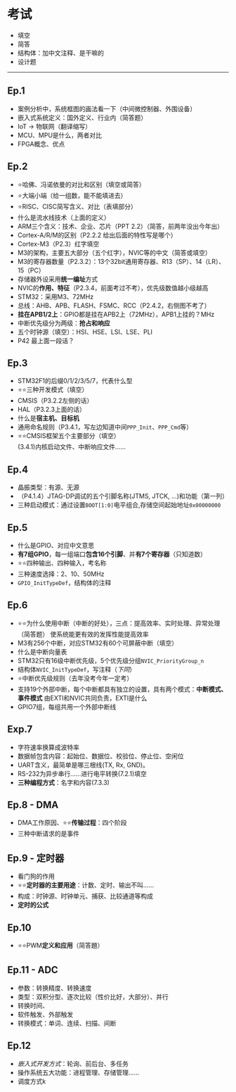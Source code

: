 # 考试

* 填空
* 简答
* 结构体：加中文注释、是干嘛的
* 设计题

---

## Ep.1

* 案例分析中，系统框图的画法看一下（中间微控制器、外围设备）
* 嵌入式系统定义：国外定义、行业内（简答题）
* IoT -> 物联网（翻译缩写）
* MCU、MPU是什么，两者对比
* FPGA概念、优点

## Ep.2

* ⭐哈佛、冯诺依曼的对比和区别（填空或简答）
* ⭐大端小端（给一组数，能不能填进去）
* ⭐RISC、CISC简写含义、对比（表填部分）
* 什么是流水线技术（上面的定义）
* ARM三个含义：技术、企业、芯片（PPT 2.2）（简答，前两年没出今年出）
* Cortex-A/R/M的区别（P2.2.2 给出后面的特性写是哪个）
* Cortex-M3（P2.3）红字填空
* M3的架构，主要五大部分（五个红字），NVIC等的中文（简答或填空）
* M3的寄存器数量（P2.3.2）：13个32bit通用寄存器、R13（SP）、14（LR）、15（PC）
* 存储器外设采用**统一编址**方式
* NVIC的**作用、特征**（P2.3.4，前面考过不考），优先级数值越小级越高
* STM32：采用M3、72MHz
* 总线：AHB、APB、FLASH、FSMC、RCC（P2.4.2，右侧图不考了）
* **挂在APB1/2上**：GPIO都是挂在APB2上（72MHz），APB1上挂的？MHz
* 中断优先级分为两级：**抢占和响应**
* 五个时钟源（填空）：HSI、HSE、LSI、LSE、PLI
* P42 最上面一段话？

## Ep.3

* STM32F1的后缀0/1/2/3/5/7，代表什么型
* ⭐⭐三种开发模式（填空）
* CMSIS（P3.2.2左侧的话）
* HAL（P3.2.3上面的话）
* 什么是**宿主机、目标机**
* 通用命名规则（P3.4.1，写左边知道中间`PPP_Init`、`PPP_Cmd`等）
* ⭐⭐CMSIS框架五个主要部分（填空）  
  (3.4.1)内核启动文件、中断响应文件……

## Ep.4

* 晶振类型：有源、无源
* （P4.1.4）JTAG-DP调试的五个引脚名称(JTMS, JTCK, ...)和功能（第一列）
* 三种启动模式：通过设置`BOOT[1:0]`电平组合,存储空间起始地址`0x00000000`

## Ep.5

* 什么是GPIO、对应中文意思
* **有7组GPIO**，每一组端口**包含16个引脚**、并**有7个寄存器**（只知道数）
* ⭐⭐四种输出、四种输入，考名称
* 三种速度选择：2、10、50MHz
* `GPIO_InitTypeDef`，结构体的注释

## Ep.6

* ⭐⭐为什么使用中断（中断的好处），三点：提高效率、实时处理、异常处理（简答题）
  使系统能更有效的发挥性能提高效率
* M3有256个中断，对应STM32有60个可屏蔽中断（填空）
* 什么是中断向量表
* STM32只有16级中断优先级，5个优先级分组`NVIC_PriorityGroup_n`
* 结构体`NVIC_InitTypeDef`，写注释（*下同*）
* ⭐中断优先级规则（去年没考今年一定考）
* 支持19个外部中断，每个中断都具有独立的设置，具有两个模式：**中断模式、事件模式**
  由EXTI和NVIC共同负责，EXTI是什么
* GPIO7组，每组共用一个外部中断线

## Exp.7

* 字符速率换算成波特率
* 数据帧包含内容：起始位、数据位、校验位、停止位、空闲位
* UART含义，最简单是哪三根线(TX, Rx, GND)。
* RS-232为异步串行……进行电平转换(7.2.1)填空
* **三种编程方式**：名字和内容(7.3.3)

## Ep.8 - DMA

* DMA工作原因、⭐⭐**传输过程**：四个阶段
* 三种中断请求的是事件

## Ep.9 - 定时器

* 看门狗的作用
* ⭐⭐**定时器的主要用途**：计数、定时、输出不叫……
* 构成：时钟源、时钟单元、捕获、比较通道等构成
* **定时的公式**

## Ep.10

* ⭐⭐PWM**定义和应用**（简答題）

## Ep.11 - ADC

* 参数：转换精度、转换速度
* 类型：双积分型、逐次比较（性价比好，大部分）、并行
* 转换时间、
* 软件触发、外部触发
* 转换模式：单词、连续、扫描、间断

## Ep.12

* *嵌入式开发方式*：轮询、前后台、多任务
* 操作系统五大功能：进程管理、存储管理……
* 调度方式k